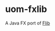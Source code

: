 # uom-fxlib

A Java FX port of [Flib](http://www.phonearena.com/news/Flib-is-a-simple-elegant-smart-unit-converter-app-for-Android_id51881)
